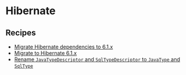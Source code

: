 # Hibernate

## Recipes

* [Migrate Hibernate dependencies to 6.1.x](./migratetohibernatedependencies61.md)
* [Migrate to Hibernate 6.1.x](./migratetohibernate61.md)
* [Rename `JavaTypeDescriptor` and `SqlTypeDescriptor` to `JavaType` and `SqlType`](./typedescriptortotype.md)


